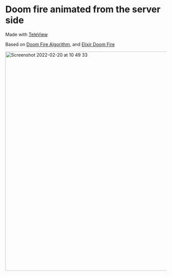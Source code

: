 # Doom fire animated from the server side

Made with [TeleView](https://github.com/mmzeeman/zotonic_mod_teleview)

Based on [Doom Fire Algorithm](https://github.com/filipedeschamps/doom-fire-algorithm), 
and [Elixir Doom Fire](https://github.com/allmonty/elixir-live-doom-fire)


<img width="686" alt="Screenshot 2022-02-20 at 10 49 33" src="https://user-images.githubusercontent.com/1024972/154837147-7df68772-008f-4999-b597-b1517e658ae0.png">

